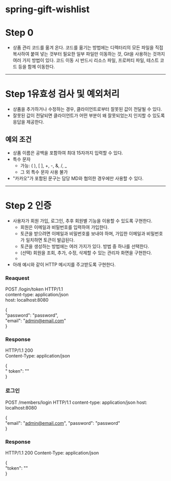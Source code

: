 # spring-gift-wishlist
# Step 0
* 상품 관리 코드를 옮겨 온다. 코드를 옮기는 방법에는 디렉터리의 모든 파일을 직접 복사하여 붙여 넣는 것부터 필요한 일부 파일만 이동하는 것, Git을 사용하는 것까지 여러 가지 방법이 있다. 코드 이동 시 반드시 리소스 파일, 프로퍼티 파일, 테스트 코드 등을 함께 이동한다.
***
# Step 1유효성 검사 및 예외처리
- 상품을 추가하거나 수정하는 경우, 클라이언트로부터 잘못된 값이 전달될 수 있다. 
- 잘못된 값이 전달되면 클라이언트가 어떤 부분이 왜 잘못되었는지 인지할 수 있도록 응답을 제공한다.
## 예외 조건
* 상품 이름은 공백을 포함하여 최대 15자까지 입력할 수 있다.
* 특수 문자
  * 가능: ( ), [ ], +, -, &, /, _
  * 그 외 특수 문자 사용 불가
* "카카오"가 포함된 문구는 담당 MD와 협의한 경우에만 사용할 수 있다.
***
# Step 2 인증
* 사용자가 회원 가입, 로그인, 추후 회원별 기능을 이용할 수 있도록 구현한다.
  * 회원은 이메일과 비밀번호를 입력하여 가입한다.
  * 토큰을 받으려면 이메일과 비밀번호를 보내야 하며, 가입한 이메일과 비밀번호가 일치하면 토큰이 발급된다.
  * 토큰을 생성하는 방법에는 여러 가지가 있다. 방법 중 하나를 선택한다.
  * (선택) 회원을 조회, 추가, 수정, 삭제할 수 있는 관리자 화면을 구현한다.
  * 
* 아래 예시와 같이 HTTP 메시지를 주고받도록 구현한다.
### Reaquest
POST /login/token HTTP/1.1 \
content-type: application/json\
host: localhost:8080

{\
"password": "password",\
"email": "admin@email.com"\
}
### Response
HTTP/1.1 200\
Content-Type: application/json

{\
" token": ""\
}

### 로그인
POST /members/login HTTP/1.1
content-type: application/json
host: localhost:8080

{\
"email": "admin@email.com",
"password": "password"\
}

### Response
HTTP/1.1 200
Content-Type: application/json

{\
"token": ""\
}